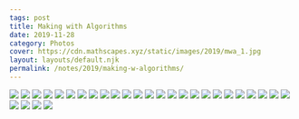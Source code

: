 ```yaml
---
tags: post
title: Making with Algorithms
date: 2019-11-28
category: Photos
cover: https://cdn.mathscapes.xyz/static/images/2019/mwa_1.jpg
layout: layouts/default.njk
permalink: /notes/2019/making-w-algorithms/
--- 
```

 
<img src="https://cdn.mathscapes.xyz/static/images/2019/mwa_1.jpg"/>

<img src="https://cdn.mathscapes.xyz/static/images/2019/mwa_2.jpg"/>

<img src="https://cdn.mathscapes.xyz/static/images/2019/mwa_3.jpg"/>

<img src="https://cdn.mathscapes.xyz/static/images/2019/mwa_4.jpg"/>

<img src="https://cdn.mathscapes.xyz/static/images/2019/mwa_5.jpg"/>

<img src="https://cdn.mathscapes.xyz/static/images/2019/mwa_6.jpg"/>

<img src="https://cdn.mathscapes.xyz/static/images/2019/mwa_7.jpg"/>

<img src="https://cdn.mathscapes.xyz/static/images/2019/mwa_8.jpg"/>

<img src="https://cdn.mathscapes.xyz/static/images/2019/mwa_9.jpg"/>

<img src="https://cdn.mathscapes.xyz/static/images/2019/mwa_10.jpg"/>

<img src="https://cdn.mathscapes.xyz/static/images/2019/mwa_11.jpg"/>

<img src="https://cdn.mathscapes.xyz/static/images/2019/mwa_12.jpg"/>

<img src="https://cdn.mathscapes.xyz/static/images/2019/mwa_13.jpg"/>

<img src="https://cdn.mathscapes.xyz/static/images/2019/mwa_14.jpg"/>

<img src="https://cdn.mathscapes.xyz/static/images/2019/mwa_15.jpg"/>

<img src="https://cdn.mathscapes.xyz/static/images/2019/mwa_16.jpg"/>

<img src="https://cdn.mathscapes.xyz/static/images/2019/mwa_17.jpg"/>

<img src="https://cdn.mathscapes.xyz/static/images/2019/mwa_18.jpg"/>

<img src="https://cdn.mathscapes.xyz/static/images/2019/mwa_19.jpg"/>

<img src="https://cdn.mathscapes.xyz/static/images/2019/mwa_20.jpg"/>

<img src="https://cdn.mathscapes.xyz/static/images/2019/mwa_21.jpg"/>

<img src="https://cdn.mathscapes.xyz/static/images/2019/mwa_22.jpg"/>

<img src="https://cdn.mathscapes.xyz/static/images/2019/mwa_23.jpg"/>

<img src="https://cdn.mathscapes.xyz/static/images/2019/mwa_24.jpg"/>

<img src="https://cdn.mathscapes.xyz/static/images/2019/mwa_25.jpg"/>

<img src="https://cdn.mathscapes.xyz/static/images/2019/mwa_26.jpg"/>

<img src="https://cdn.mathscapes.xyz/static/images/2019/mwa_27.jpg"/>

<img src="https://cdn.mathscapes.xyz/static/images/2019/mwa_29.jpg"/>

<img src="https://cdn.mathscapes.xyz/static/images/2019/mwa_30.jpg"/>
